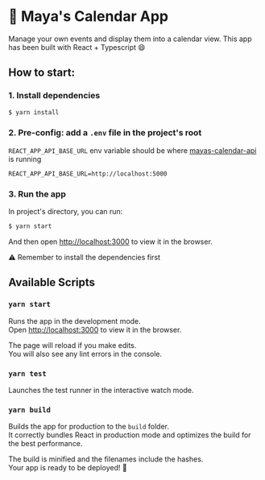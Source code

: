 # :calendar: Maya's Calendar App

Manage your own events and display them into a calendar view.
This app has been built with React + Typescript :smile: 


## How to start:

### 1. Install dependencies

```bash
$ yarn install
```

### 2. Pre-config: add a `.env` file in the project's root

`REACT_APP_API_BASE_URL` env variable should be where [mayas-calendar-api](https://github.com/camimaya21/mayas-calendar-api) is running

```
REACT_APP_API_BASE_URL=http://localhost:5000
```

### 3. Run the app

In project's directory, you can run: 

```bash
$ yarn start
```

And then open [http://localhost:3000](http://localhost:3000) to view it in the browser.

:warning: Remember to install the dependencies first


## Available Scripts

### `yarn start`

Runs the app in the development mode.\
Open [http://localhost:3000](http://localhost:3000) to view it in the browser.

The page will reload if you make edits.\
You will also see any lint errors in the console.

### `yarn test`

Launches the test runner in the interactive watch mode.

### `yarn build`

Builds the app for production to the `build` folder.\
It correctly bundles React in production mode and optimizes the build for the best performance.

The build is minified and the filenames include the hashes.\
Your app is ready to be deployed! :rocket:



